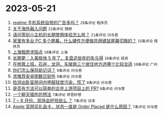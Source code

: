 # 2023-05-21

1. [realme 手机系统自带的广告多吗？](https://www.v2ex.com/t/941638) `29条评论` `程序员`
1. [关于海外融入问题](https://www.v2ex.com/t/941654) `22条评论` `随想`
1. [请问零刻小主机的长期使用体验怎么样？](https://www.v2ex.com/t/941632) `21条评论` `问与答`
1. [家里有多台 PC 多个屏幕，什么硬件方便做共用键鼠屏幕切换的？](https://www.v2ex.com/t/941633) `15条评论` `程序员`
1. [上海租房求指点](https://www.v2ex.com/t/941669) `10条评论` `上海`
1. [长期更：入美股快 5 年了，复盘这些年的失与得](https://www.v2ex.com/t/941650) `10条评论` `投资`
1. [在杨箕上班，石井，龙洞，车陂南三个居住地方选哪个比较合适](https://www.v2ex.com/t/941631) `10条评论` `广州`
1. [你们怎么保存助记词？](https://www.v2ex.com/t/941664) `9条评论` `问与答`
1. [求推荐安卓倒数日软件](https://www.v2ex.com/t/941653) `9条评论` `问与答`
1. [检测出卧室房间内甲醛轻度污染，慌了](https://www.v2ex.com/t/941672) `8条评论` `问与答`
1. [是否有方法可以简单的合并上游项目上的 PR?](https://www.v2ex.com/t/941637) `8条评论` `问与答`
1. [一个聊天插件的想法](https://www.v2ex.com/t/941648) `7条评论` `奇思妙想`
1. [7 ~ 8 月份、现场会好找些么 ？](https://www.v2ex.com/t/941641) `7条评论` `日本`
1. [Apple 官网买礼品卡，状态一直是 Order Placed 是什么原因？](https://www.v2ex.com/t/941639) `7条评论` `问与答`
